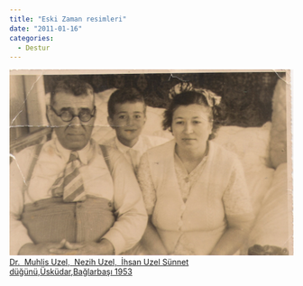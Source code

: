 ```yaml
---
title: "Eski Zaman resimleri"
date: "2011-01-16"
categories: 
  - Destur
---
```


 [![sunnet.jpg](../uploads/2011/01/sunnet.jpg) Dr.  Muhlis Uzel,  Nezih Uzel,  İhsan Uzel Sünnet düğünü,Üsküdar,Bağlarbaşı 1953](../uploads/2011/01/sunnet.jpg "sunnet.jpg")
